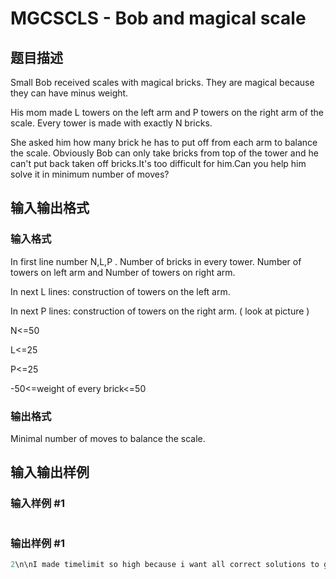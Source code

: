# MGCSCLS - Bob and magical scale

## 题目描述

Small Bob received scales with magical bricks. They are magical because they can have minus weight.

His mom made L towers on the left arm and P towers on the right arm of the scale. Every tower is made with exactly N bricks.

She asked him how many brick he has to put off from each arm to balance the scale. Obviously Bob can only take bricks from top of the tower and he can't put back taken off bricks.It's too difficult for him.Can you help him solve it in minimum number of moves?

## 输入输出格式

### 输入格式

In first line number N,L,P . Number of bricks in every tower. Number of towers on left arm and Number of towers on right arm.

In next L lines: construction of towers on the left arm.

In next P lines: construction of towers on the right arm. ( look at picture )

N<=50

L<=25

P<=25

-50<=weight of every brick<=50

### 输出格式

Minimal number of moves to balance the scale.

## 输入输出样例

### 输入样例 #1

```cpp

```
### 输出样例 #1

```cpp
2\n\nI made timelimit so high because i want all correct solutions to get accepted, but not n! solution.
```


